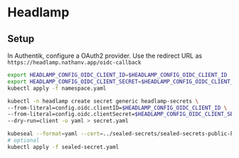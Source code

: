 # Headlamp

## Setup

In Authentik, configure a OAuth2 provider.
Use the redirect URL as `https://headlamp.nathanv.app/oidc-callback`

```bash
export HEADLAMP_CONFIG_OIDC_CLIENT_ID=$HEADLAMP_CONFIG_OIDC_CLIENT_ID
export HEADLAMP_CONFIG_OIDC_CLIENT_SECRET=$HEADLAMP_CONFIG_OIDC_CLIENT_SECRET
kubectl apply -f namespace.yaml

kubectl -n headlamp create secret generic headlamp-secrets \
--from-literal=config.oidc.clientID=$HEADLAMP_CONFIG_OIDC_CLIENT_ID \
--from-literal=config.oidc.clientSecret=$HEADLAMP_CONFIG_OIDC_CLIENT_SECRET \
--dry-run=client -o yaml > secret.yaml

kubeseal --format=yaml --cert=../sealed-secrets/sealed-secrets-public-key.pem < secret.yaml > sealed-secret.yaml
# optional
kubectl apply -f sealed-secret.yaml
```
